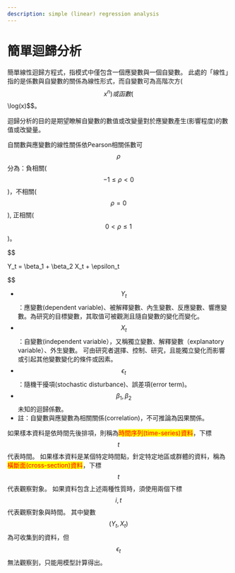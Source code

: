 ```yaml
---
description: simple (linear) regression analysis
---
```


# 簡單迴歸分析

簡單線性迴歸方程式，指模式中僅包含一個應變數與一個自變數。
此處的「線性」指的是係數與自變數的關係為線性形式，而自變數可為高階次方($$x^n)或函數($$\log(x)$$。

迴歸分析的目的是期望瞭解自變數的數值或改變量對於應變數產生(影響程度)的數值或改變量。

自關數與應變數的線性關係依Pearson相關係數可$$\rho$$分為：負相關($$-1 \leq \rho < 0$$)，不相關($$\rho =0$$), 正相關($$0 < \rho 
\leq 1$$)。

$$ 

Y_t = \beta_1 + \beta_2 X_t + \epsilon_t 

$$

* $$Y_t$$：應變數(dependent variable)、被解釋變數、內生變數、反應變數、響應變數。為研究的目標變數，其取值可被觀測且隨自變數的變化而變化。
* $$X_t$$：自變數(independent variable），又稱獨立變數、解釋變數（explanatory variable）、外生變數。 
  可由研究者選擇、控制、研究，且能獨立變化而影響或引起其他變數變化的條件或因素。
* $$\epsilon_t$$：隨機干擾項(stochastic disturbance)、誤差項(error term)。
* $$\beta_1, \beta_2$$ 未知的迴歸係數。
* 註：自變數與應變數為相關關係(correlation)，不可推論為因果關係。

如果樣本資料是依時間先後排項，則稱為<mark style="color:red;">時間序列(time-series)資料</mark>，下標$$t$$代表時間。
如果樣本資料是某個特定時間點，針定特定地區或群體的資料，稱為<mark style="color:red;">橫斷面(cross-section)資料</mark>，下標$$t$$代表觀察對象。
如果資料包含上述兩種性質時，須使用兩個下標$$i, t$$代表觀察對象與時間。
其中變數$$(Y_t, X_t)$$為可收集到的資料，但$$\epsilon_t$$無法觀察到，只能用模型計算得出。
